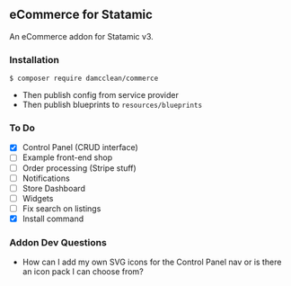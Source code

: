 ## eCommerce for Statamic

An eCommerce addon for Statamic v3.

### Installation

```
$ composer require damcclean/commerce
```

* Then publish config from service provider
* Then publish blueprints to `resources/blueprints`

### To Do

* [x] Control Panel (CRUD interface)
* [ ] Example front-end shop
* [ ] Order processing (Stripe stuff)
* [ ] Notifications
* [ ] Store Dashboard
* [ ] Widgets
* [ ] Fix search on listings
* [x] Install command

### Addon Dev Questions

* How can I add my own SVG icons for the Control Panel nav or is there an icon pack I can choose from?
